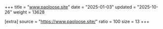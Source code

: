 +++
title = "www.paoloose.site"
date = "2025-01-03"
updated = "2025-10-26"
weight = 13628

[extra]
source = "https://www.paoloose.site/"
ratio = 100
size = 13
+++
